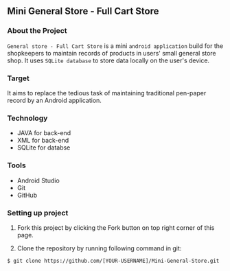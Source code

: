 ## Mini General Store - Full Cart Store


### About the Project

`General store - Full Cart Store` is a mini `android application` build for the shopkeepers to maintain records of products in users' small general store shop. It uses `SQLite database` to store data locally on the user's device.

### Target

It aims to replace the tedious task of maintaining traditional pen-paper record by an Android application.

### Technology

- JAVA for back-end
- XML for back-end
- SQLite for databse

### Tools

- Android Studio
- Git
- GitHub

### Setting up project

1. Fork this project by clicking the Fork button on top right corner of this page.

2. Clone the repository by running following command in git:

`$ git clone https://github.com/[YOUR-USERNAME]/Mini-General-Store.git`




